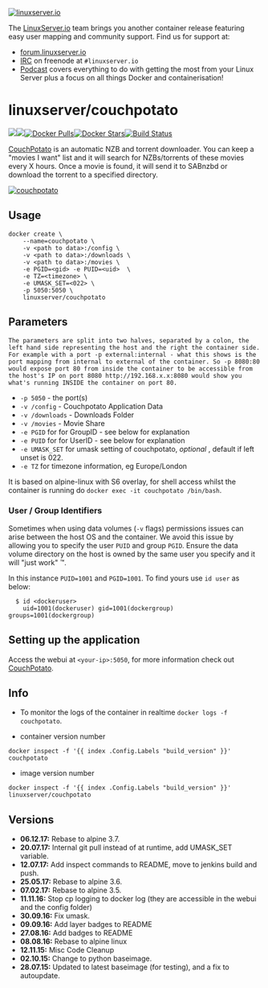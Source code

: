 [linuxserverurl]: https://linuxserver.io
[forumurl]: https://forum.linuxserver.io
[ircurl]: https://www.linuxserver.io/irc/
[podcasturl]: https://www.linuxserver.io/podcast/
[appurl]: https://couchpota.to/
[hub]: https://hub.docker.com/r/linuxserver/couchpotato/

[![linuxserver.io](https://raw.githubusercontent.com/linuxserver/docker-templates/master/linuxserver.io/img/linuxserver_medium.png)][linuxserverurl]

The [LinuxServer.io][linuxserverurl] team brings you another container release featuring easy user mapping and community support. Find us for support at:
* [forum.linuxserver.io][forumurl]
* [IRC][ircurl] on freenode at `#linuxserver.io`
* [Podcast][podcasturl] covers everything to do with getting the most from your Linux Server plus a focus on all things Docker and containerisation!

# linuxserver/couchpotato
[![](https://images.microbadger.com/badges/version/linuxserver/couchpotato.svg)](https://microbadger.com/images/linuxserver/couchpotato "Get your own version badge on microbadger.com")[![](https://images.microbadger.com/badges/image/linuxserver/couchpotato.svg)](https://microbadger.com/images/linuxserver/couchpotato "Get your own image badge on microbadger.com")[![Docker Pulls](https://img.shields.io/docker/pulls/linuxserver/couchpotato.svg)][hub][![Docker Stars](https://img.shields.io/docker/stars/linuxserver/couchpotato.svg)][hub][![Build Status](https://ci.linuxserver.io/buildStatus/icon?job=Docker-Builders/x86-64/x86-64-couchpotato)](https://ci.linuxserver.io/job/Docker-Builders/job/x86-64/job/x86-64-couchpotato/)

[CouchPotato](https://couchpota.to) is an automatic NZB and torrent downloader. You can keep a "movies I want" list and it will search for NZBs/torrents of these movies every X hours. Once a movie is found, it will send it to SABnzbd or download the torrent to a specified directory.

[![couchpotato](https://couchpota.to/media/images/full.png)][appurl]

## Usage

```
docker create \
	--name=couchpotato \
	-v <path to data>:/config \
	-v <path to data>:/downloads \
	-v <path to data>:/movies \
	-e PGID=<gid> -e PUID=<uid>  \
	-e TZ=<timezone> \
	-e UMASK_SET=<022> \
	-p 5050:5050 \
	linuxserver/couchpotato
```

## Parameters

`The parameters are split into two halves, separated by a colon, the left hand side representing the host and the right the container side. 
For example with a port -p external:internal - what this shows is the port mapping from internal to external of the container.
So -p 8080:80 would expose port 80 from inside the container to be accessible from the host's IP on port 8080
http://192.168.x.x:8080 would show you what's running INSIDE the container on port 80.`


* `-p 5050` - the port(s)
* `-v /config` - Couchpotato Application Data
* `-v /downloads` - Downloads Folder
* `-v /movies` - Movie Share
* `-e PGID` for for GroupID - see below for explanation
* `-e PUID` for for UserID - see below for explanation
* `-e UMASK_SET` for umask setting of couchpotato, *optional* , default if left unset is 022.
* `-e TZ` for timezone information, eg Europe/London

It is based on alpine-linux with S6 overlay, for shell access whilst the container is running do `docker exec -it couchpotato /bin/bash`.

### User / Group Identifiers

Sometimes when using data volumes (`-v` flags) permissions issues can arise between the host OS and the container. We avoid this issue by allowing you to specify the user `PUID` and group `PGID`. Ensure the data volume directory on the host is owned by the same user you specify and it will "just work" ™.

In this instance `PUID=1001` and `PGID=1001`. To find yours use `id user` as below:

```
  $ id <dockeruser>
    uid=1001(dockeruser) gid=1001(dockergroup) groups=1001(dockergroup)
```

## Setting up the application
Access the webui at `<your-ip>:5050`, for more information check out [CouchPotato](https://couchpota.to).

## Info

* To monitor the logs of the container in realtime `docker logs -f couchpotato`.

* container version number 

`docker inspect -f '{{ index .Config.Labels "build_version" }}' couchpotato`

* image version number

`docker inspect -f '{{ index .Config.Labels "build_version" }}' linuxserver/couchpotato`

## Versions

+ **06.12.17:** Rebase to alpine 3.7. 
+ **20.07.17:** Internal git pull instead of at runtime, add UMASK_SET variable.
+ **12.07.17:** Add inspect commands to README, move to jenkins build and push.
+ **25.05.17:** Rebase to alpine 3.6. 
+ **07.02.17:** Rebase to alpine 3.5. 
+ **11.11.16:** Stop cp logging to docker log (they are accessible in the webui and the config folder)
+ **30.09.16:** Fix umask.
+ **09.09.16:** Add layer badges to README
+ **27.08.16:** Add badges to README
+ **08.08.16:** Rebase to alpine linux
+ **12.11.15:** Misc Code Cleanup
+ **02.10.15:** Change to python baseimage. 
+ **28.07.15:** Updated to latest baseimage (for testing), and a fix to autoupdate.

